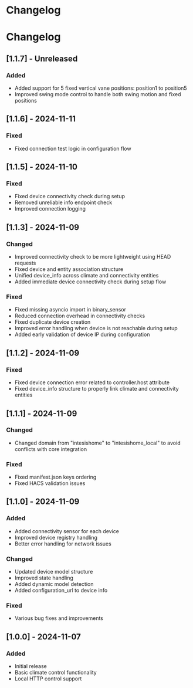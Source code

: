 # Changelog

# Changelog

## [1.1.7] - Unreleased
### Added
- Added support for 5 fixed vertical vane positions: position1 to position5
- Improved swing mode control to handle both swing motion and fixed positions

## [1.1.6] - 2024-11-11
### Fixed
- Fixed connection test logic in configuration flow

## [1.1.5] - 2024-11-10
### Fixed
- Fixed device connectivity check during setup
- Removed unreliable info endpoint check
- Improved connection logging

## [1.1.3] - 2024-11-09
### Changed
- Improved connectivity check to be more lightweight using HEAD requests
- Fixed device and entity association structure
- Unified device_info across climate and connectivity entities
- Added immediate device connectivity check during setup flow

### Fixed
- Fixed missing asyncio import in binary_sensor
- Reduced connection overhead in connectivity checks
- Fixed duplicate device creation
- Improved error handling when device is not reachable during setup
- Added early validation of device IP during configuration

## [1.1.2] - 2024-11-09
### Fixed
- Fixed device connection error related to controller.host attribute
- Fixed device_info structure to properly link climate and connectivity entities

## [1.1.1] - 2024-11-09
### Changed
- Changed domain from "intesishome" to "intesishome_local" to avoid conflicts with core integration

### Fixed
- Fixed manifest.json keys ordering
- Fixed HACS validation issues

## [1.1.0] - 2024-11-09
### Added
- Added connectivity sensor for each device
- Improved device registry handling
- Better error handling for network issues

### Changed
- Updated device model structure
- Improved state handling
- Added dynamic model detection
- Added configuration_url to device info

### Fixed
- Various bug fixes and improvements

## [1.0.0] - 2024-11-07
### Added
- Initial release
- Basic climate control functionality
- Local HTTP control support